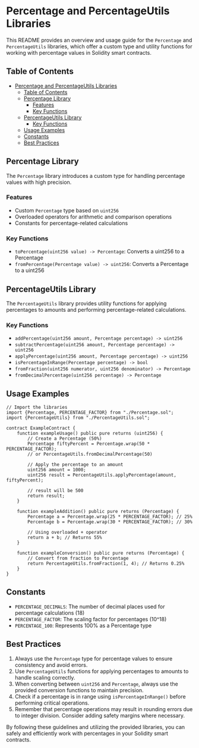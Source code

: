 # Percentage and PercentageUtils Libraries

This README provides an overview and usage guide for the `Percentage` and `PercentageUtils` libraries, which offer a custom type and utility functions for working with percentage values in Solidity smart contracts.

## Table of Contents

- [Percentage and PercentageUtils Libraries](#percentage-and-percentageutils-libraries)
  - [Table of Contents](#table-of-contents)
  - [Percentage Library](#percentage-library)
    - [Features](#features)
    - [Key Functions](#key-functions)
  - [PercentageUtils Library](#percentageutils-library)
    - [Key Functions](#key-functions-1)
  - [Usage Examples](#usage-examples)
  - [Constants](#constants)
  - [Best Practices](#best-practices)

## Percentage Library

The `Percentage` library introduces a custom type for handling percentage values with high precision.

### Features

- Custom `Percentage` type based on `uint256`
- Overloaded operators for arithmetic and comparison operations
- Constants for percentage-related calculations

### Key Functions

- `toPercentage(uint256 value) -> Percentage`: Converts a uint256 to a Percentage
- `fromPercentage(Percentage value) -> uint256`: Converts a Percentage to a uint256

## PercentageUtils Library

The `PercentageUtils` library provides utility functions for applying percentages to amounts and performing percentage-related calculations.

### Key Functions

- `addPercentage(uint256 amount, Percentage percentage) -> uint256`
- `subtractPercentage(uint256 amount, Percentage percentage) -> uint256`
- `applyPercentage(uint256 amount, Percentage percentage) -> uint256`
- `isPercentageInRange(Percentage percentage) -> bool`
- `fromFraction(uint256 numerator, uint256 denominator) -> Percentage`
- `fromDecimalPercentage(uint256 percentage) -> Percentage`

## Usage Examples

```solidity
// Import the libraries
import {Percentage, PERCENTAGE_FACTOR} from "./Percentage.sol";
import {PercentageUtils} from "./PercentageUtils.sol";

contract ExampleContract {
    function exampleUsage() public pure returns (uint256) {
        // Create a Percentage (50%)
        Percentage fiftyPercent = Percentage.wrap(50 * PERCENTAGE_FACTOR);
        // or PercentageUtils.fromDecimalPercentage(50)

        // Apply the percentage to an amount
        uint256 amount = 1000;
        uint256 result = PercentageUtils.applyPercentage(amount, fiftyPercent);
        
        // result will be 500
        return result;
    }

    function exampleAddition() public pure returns (Percentage) {
        Percentage a = Percentage.wrap(25 * PERCENTAGE_FACTOR); // 25%
        Percentage b = Percentage.wrap(30 * PERCENTAGE_FACTOR); // 30%
        
        // Using overloaded + operator
        return a + b; // Returns 55%
    }

    function exampleConversion() public pure returns (Percentage) {
        // Convert from fraction to Percentage
        return PercentageUtils.fromFraction(1, 4); // Returns 0.25%
    }
}
```

## Constants

- `PERCENTAGE_DECIMALS`: The number of decimal places used for percentage calculations (18)
- `PERCENTAGE_FACTOR`: The scaling factor for percentages (10^18)
- `PERCENTAGE_100`: Represents 100% as a Percentage type

## Best Practices

1. Always use the `Percentage` type for percentage values to ensure consistency and avoid errors.
2. Use `PercentageUtils` functions for applying percentages to amounts to handle scaling correctly.
3. When converting between `uint256` and `Percentage`, always use the provided conversion functions to maintain precision.
4. Check if a percentage is in range using `isPercentageInRange()` before performing critical operations.
5. Remember that percentage operations may result in rounding errors due to integer division. Consider adding safety margins where necessary.

By following these guidelines and utilizing the provided libraries, you can safely and efficiently work with percentages in your Solidity smart contracts.